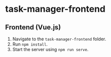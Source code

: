 # task-manager-frontend

## Frontend (Vue.js)
1. Navigate to the `task-manager-frontend` folder.
2. Run `npm install`.
3. Start the server using `npm run serve`.
```

